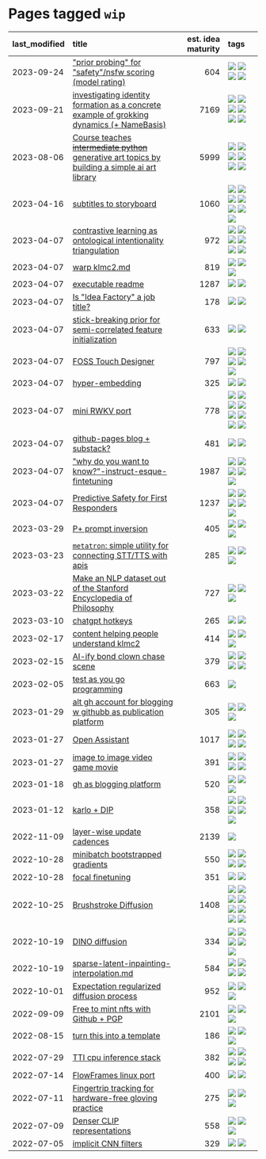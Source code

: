 # Pages tagged `wip`

|last_modified|title|est. idea maturity|tags
|:---|:---|---:|:---|
|2023-09-24|["prior probing" for "safety"/nsfw scoring (model rating)](../prior_probing.md)|604|[![](https://img.shields.io/badge/tag-alignment-8e95e2)](../tags/alignment.md) [![](https://img.shields.io/badge/tag-experimental-e839f4)](../tags/experimental.md) [![](https://img.shields.io/badge/tag-mechanistic_interpretability-be4650)](../tags/mechanistic_interpretability.md) [![](https://img.shields.io/badge/tag-wip-7fe3bd)](../tags/wip.md)|
|2023-09-21|[investigating identity formation as a concrete example of grokking dynamics (+ NameBasis)](../identity_grokking_dynamics.md)|7169|[![](https://img.shields.io/badge/tag-alignment-8e95e2)](../tags/alignment.md) [![](https://img.shields.io/badge/tag-experimental-e839f4)](../tags/experimental.md) [![](https://img.shields.io/badge/tag-interpretability-7064e0)](../tags/interpretability.md) [![](https://img.shields.io/badge/tag-publication-22d494)](../tags/publication.md) [![](https://img.shields.io/badge/tag-safety-67053)](../tags/safety.md) [![](https://img.shields.io/badge/tag-wip-7fe3bd)](../tags/wip.md)|
|2023-08-06|[Course teaches ~~intermediate python~~ generative art topics by building a simple ai art library](../Course_teaches_basic_python_by_building_a_simple_ai_art_library.md)|5999|[![](https://img.shields.io/badge/tag-curriculum-3c7f53)](../tags/curriculum.md) [![](https://img.shields.io/badge/tag-education-254eb)](../tags/education.md) [![](https://img.shields.io/badge/tag-from_issue-d46ff4)](../tags/from_issue.md) [![](https://img.shields.io/badge/tag-public_good-7c795e)](../tags/public_good.md) [![](https://img.shields.io/badge/tag-publication-22d494)](../tags/publication.md) [![](https://img.shields.io/badge/tag-wip-7fe3bd)](../tags/wip.md)|
|2023-04-16|[subtitles to storyboard](../subtitles-to-storyboard.md)|1060|[![](https://img.shields.io/badge/tag-accessibility-fe76cf)](../tags/accessibility.md) [![](https://img.shields.io/badge/tag-animation-1dc0d1)](../tags/animation.md) [![](https://img.shields.io/badge/tag-completed-8fb3d)](../tags/completed.md) [![](https://img.shields.io/badge/tag-open_source-4072a1)](../tags/open_source.md) [![](https://img.shields.io/badge/tag-prompting-b08442)](../tags/prompting.md) [![](https://img.shields.io/badge/tag-tooling-e6ab9)](../tags/tooling.md) [![](https://img.shields.io/badge/tag-wip-7fe3bd)](../tags/wip.md)|
|2023-04-07|[contrastive learning as ontological intentionality triangulation](../contrastive_learning_as_ontological_intentionality_triangulation.md)|972|[![](https://img.shields.io/badge/tag-meta-96f12e)](../tags/meta.md) [![](https://img.shields.io/badge/tag-philosophy-ac8815)](../tags/philosophy.md) [![](https://img.shields.io/badge/tag-semiotics-fdf6a0)](../tags/semiotics.md) [![](https://img.shields.io/badge/tag-synesthesia-288446)](../tags/synesthesia.md) [![](https://img.shields.io/badge/tag-theory-cd61a2)](../tags/theory.md) [![](https://img.shields.io/badge/tag-wip-7fe3bd)](../tags/wip.md)|
|2023-04-07|[warp klmc2.md](../warp_klmc2.md)|819|[![](https://img.shields.io/badge/tag-animation-1dc0d1)](../tags/animation.md) [![](https://img.shields.io/badge/tag-tooling-e6ab9)](../tags/tooling.md) [![](https://img.shields.io/badge/tag-wip-7fe3bd)](../tags/wip.md)|
|2023-04-07|[executable readme](../executable_readme.md)|1287|[![](https://img.shields.io/badge/tag-tooling-e6ab9)](../tags/tooling.md) [![](https://img.shields.io/badge/tag-wip-7fe3bd)](../tags/wip.md)|
|2023-04-07|[Is "Idea Factory" a job title?](../idea_factory.md)|178|[![](https://img.shields.io/badge/tag-meta-96f12e)](../tags/meta.md) [![](https://img.shields.io/badge/tag-wip-7fe3bd)](../tags/wip.md)|
|2023-04-07|[stick-breaking prior for semi-correlated feature initialization](../stickbreaking-init.md)|633|[![](https://img.shields.io/badge/tag-experimental-e839f4)](../tags/experimental.md) [![](https://img.shields.io/badge/tag-wip-7fe3bd)](../tags/wip.md)|
|2023-04-07|[FOSS Touch Designer](../FOSS_touch_designer.md)|797|[![](https://img.shields.io/badge/tag-alignment-8e95e2)](../tags/alignment.md) [![](https://img.shields.io/badge/tag-animation-1dc0d1)](../tags/animation.md) [![](https://img.shields.io/badge/tag-publicgood-6edb5)](../tags/publicgood.md) [![](https://img.shields.io/badge/tag-tooling-e6ab9)](../tags/tooling.md) [![](https://img.shields.io/badge/tag-wip-7fe3bd)](../tags/wip.md)|
|2023-04-07|[hyper-embedding](../hyperembedding.md)|325|[![](https://img.shields.io/badge/tag-experimental-e839f4)](../tags/experimental.md) [![](https://img.shields.io/badge/tag-wip-7fe3bd)](../tags/wip.md)|
|2023-04-07|[mini RWKV port](../rust_rwkv.md)|778|[![](https://img.shields.io/badge/tag-RNN-e33481)](../tags/RNN.md) [![](https://img.shields.io/badge/tag-completed-8fb3d)](../tags/completed.md) [![](https://img.shields.io/badge/tag-experimental-e839f4)](../tags/experimental.md) [![](https://img.shields.io/badge/tag-ggml-b59164)](../tags/ggml.md) [![](https://img.shields.io/badge/tag-mobilenet-2b1224)](../tags/mobilenet.md) [![](https://img.shields.io/badge/tag-model_compression-869cae)](../tags/model_compression.md) [![](https://img.shields.io/badge/tag-tooling-e6ab9)](../tags/tooling.md) [![](https://img.shields.io/badge/tag-wip-7fe3bd)](../tags/wip.md)|
|2023-04-07|[github-pages blog + substack?](../gh-pages-blog-plus-substack.md)|481|[![](https://img.shields.io/badge/tag-tooling-e6ab9)](../tags/tooling.md) [![](https://img.shields.io/badge/tag-wip-7fe3bd)](../tags/wip.md)|
|2023-04-07|["why do you want to know?"-instruct-esque-fintetuning](../whydoyouwantoknow.md)|1987|[![](https://img.shields.io/badge/tag-aiethics-467a7)](../tags/aiethics.md) [![](https://img.shields.io/badge/tag-alignment-8e95e2)](../tags/alignment.md) [![](https://img.shields.io/badge/tag-dialogue-bbc42)](../tags/dialogue.md) [![](https://img.shields.io/badge/tag-models-ca4f5a)](../tags/models.md) [![](https://img.shields.io/badge/tag-wip-7fe3bd)](../tags/wip.md)|
|2023-04-07|[Predictive Safety for First Responders](../safety-officer.md)|1237|[![](https://img.shields.io/badge/tag-completed-8fb3d)](../tags/completed.md) [![](https://img.shields.io/badge/tag-dataset-e168be)](../tags/dataset.md) [![](https://img.shields.io/badge/tag-publication-22d494)](../tags/publication.md) [![](https://img.shields.io/badge/tag-publicgood-6edb5)](../tags/publicgood.md) [![](https://img.shields.io/badge/tag-wip-7fe3bd)](../tags/wip.md)|
|2023-03-29|[P+ prompt inversion](../p_plus_inversion.md)|405|[![](https://img.shields.io/badge/tag-prompting-b08442)](../tags/prompting.md) [![](https://img.shields.io/badge/tag-tooling-e6ab9)](../tags/tooling.md) [![](https://img.shields.io/badge/tag-wip-7fe3bd)](../tags/wip.md)|
|2023-03-23|[`metatron`: simple utility for connecting STT/TTS with apis](../metatron.md)|285|[![](https://img.shields.io/badge/tag-accessibility-fe76cf)](../tags/accessibility.md) [![](https://img.shields.io/badge/tag-tooling-e6ab9)](../tags/tooling.md) [![](https://img.shields.io/badge/tag-wip-7fe3bd)](../tags/wip.md)|
|2023-03-22|[Make an NLP dataset out of the Stanford Encyclopedia of Philosophy](../sep_dataset.md)|727|[![](https://img.shields.io/badge/tag-dataset-e168be)](../tags/dataset.md) [![](https://img.shields.io/badge/tag-publication-22d494)](../tags/publication.md) [![](https://img.shields.io/badge/tag-wip-7fe3bd)](../tags/wip.md)|
|2023-03-10|[chatgpt hotkeys](../chatgpt_hotkeys.md)|265|[![](https://img.shields.io/badge/tag-tooling-e6ab9)](../tags/tooling.md) [![](https://img.shields.io/badge/tag-wip-7fe3bd)](../tags/wip.md)|
|2023-02-17|[content helping people understand klmc2](../explaining_klmc2.md)|414|[![](https://img.shields.io/badge/tag-meta-96f12e)](../tags/meta.md) [![](https://img.shields.io/badge/tag-tooling-e6ab9)](../tags/tooling.md) [![](https://img.shields.io/badge/tag-wip-7fe3bd)](../tags/wip.md)|
|2023-02-15|[AI-ify bond clown chase scene](../bond_clown_chase_scene.md)|379|[![](https://img.shields.io/badge/tag-animation-1dc0d1)](../tags/animation.md) [![](https://img.shields.io/badge/tag-experimental-e839f4)](../tags/experimental.md) [![](https://img.shields.io/badge/tag-foundation-49fd1a)](../tags/foundation.md) [![](https://img.shields.io/badge/tag-wip-7fe3bd)](../tags/wip.md)|
|2023-02-05|[test as you go programming](../adhd_test_as_you_go.md)|663|[![](https://img.shields.io/badge/tag-wip-7fe3bd)](../tags/wip.md)|
|2023-01-29|[alt gh account for blogging w githubb as publication platform](../alt_gh_account_for_blogging.md)|305|[![](https://img.shields.io/badge/tag-MILESTONE_POC-82f6b0)](../tags/MILESTONE_POC.md) [![](https://img.shields.io/badge/tag-publication-22d494)](../tags/publication.md) [![](https://img.shields.io/badge/tag-wip-7fe3bd)](../tags/wip.md)|
|2023-01-27|[Open Assistant](../open-assistant.md)|1017|[![](https://img.shields.io/badge/tag-accessibility-fe76cf)](../tags/accessibility.md) [![](https://img.shields.io/badge/tag-publicgood-6edb5)](../tags/publicgood.md) [![](https://img.shields.io/badge/tag-stability-3b815)](../tags/stability.md) [![](https://img.shields.io/badge/tag-wip-7fe3bd)](../tags/wip.md)|
|2023-01-27|[image to image video game movie](../img2img_video_game_movie.md)|391|[![](https://img.shields.io/badge/tag-animation-1dc0d1)](../tags/animation.md) [![](https://img.shields.io/badge/tag-prompting-b08442)](../tags/prompting.md) [![](https://img.shields.io/badge/tag-tooling-e6ab9)](../tags/tooling.md) [![](https://img.shields.io/badge/tag-wip-7fe3bd)](../tags/wip.md)|
|2023-01-18|[gh as blogging platform](../gh_as_blogging_platform.md)|520|[![](https://img.shields.io/badge/tag-publication-22d494)](../tags/publication.md) [![](https://img.shields.io/badge/tag-tooling-e6ab9)](../tags/tooling.md) [![](https://img.shields.io/badge/tag-wip-7fe3bd)](../tags/wip.md)|
|2023-01-12|[karlo + DIP](../karlo-dip.md)|358|[![](https://img.shields.io/badge/tag-deepimageprior-426a5f)](../tags/deepimageprior.md) [![](https://img.shields.io/badge/tag-experimental-e839f4)](../tags/experimental.md) [![](https://img.shields.io/badge/tag-image_generation-e3b2c7)](../tags/image_generation.md) [![](https://img.shields.io/badge/tag-prior-dafbc7)](../tags/prior.md) [![](https://img.shields.io/badge/tag-wip-7fe3bd)](../tags/wip.md)|
|2022-11-09|[layer-wise update cadences](../layer-wise-update-cadences.md)|2139|[![](https://img.shields.io/badge/tag-wip-7fe3bd)](../tags/wip.md)|
|2022-10-28|[minibatch bootstrapped gradients](../minibatch-bootstrapped-gradients.md)|550|[![](https://img.shields.io/badge/tag-experimental-e839f4)](../tags/experimental.md) [![](https://img.shields.io/badge/tag-optimization-f1c85)](../tags/optimization.md) [![](https://img.shields.io/badge/tag-training-3b18a)](../tags/training.md) [![](https://img.shields.io/badge/tag-wip-7fe3bd)](../tags/wip.md)|
|2022-10-28|[focal finetuning](../focal_finetuning.md)|351|[![](https://img.shields.io/badge/tag-tooling-e6ab9)](../tags/tooling.md) [![](https://img.shields.io/badge/tag-wip-7fe3bd)](../tags/wip.md)|
|2022-10-25|[Brushstroke Diffusion](../brushstroke-diffusion.md)|1408|[![](https://img.shields.io/badge/tag-artisticstyletransfer-95bed6)](../tags/artisticstyletransfer.md) [![](https://img.shields.io/badge/tag-creativity-1743a)](../tags/creativity.md) [![](https://img.shields.io/badge/tag-deepgenerativemodeling-c92725)](../tags/deepgenerativemodeling.md) [![](https://img.shields.io/badge/tag-experimental-e839f4)](../tags/experimental.md) [![](https://img.shields.io/badge/tag-image_processing-43d799)](../tags/image_processing.md) [![](https://img.shields.io/badge/tag-modeltraining-d548d8)](../tags/modeltraining.md) [![](https://img.shields.io/badge/tag-painting-98b52b)](../tags/painting.md) [![](https://img.shields.io/badge/tag-wip-7fe3bd)](../tags/wip.md)|
|2022-10-19|[DINO diffusion](../DINO-diffusion.md)|334|[![](https://img.shields.io/badge/tag-completed-8fb3d)](../tags/completed.md) [![](https://img.shields.io/badge/tag-experimental-e839f4)](../tags/experimental.md) [![](https://img.shields.io/badge/tag-nerf-71e862)](../tags/nerf.md) [![](https://img.shields.io/badge/tag-tooling-e6ab9)](../tags/tooling.md) [![](https://img.shields.io/badge/tag-wip-7fe3bd)](../tags/wip.md)|
|2022-10-19|[sparse-latent-inpainting-interpolation.md](../sparse-latent-inpainting-interpolation.md)|584|[![](https://img.shields.io/badge/tag-animation-1dc0d1)](../tags/animation.md) [![](https://img.shields.io/badge/tag-prompting-b08442)](../tags/prompting.md) [![](https://img.shields.io/badge/tag-tooling-e6ab9)](../tags/tooling.md) [![](https://img.shields.io/badge/tag-wip-7fe3bd)](../tags/wip.md)|
|2022-10-01|[Expectation regularized diffusion process](../expectation-regularized-diffusion.md)|952|[![](https://img.shields.io/badge/tag-experimental-e839f4)](../tags/experimental.md) [![](https://img.shields.io/badge/tag-stability-3b815)](../tags/stability.md) [![](https://img.shields.io/badge/tag-wip-7fe3bd)](../tags/wip.md)|
|2022-09-09|[Free to mint nfts with Github + PGP](../free-to-mint-nfts_git_plus_pgp.md)|2101|[![](https://img.shields.io/badge/tag-publicgood-6edb5)](../tags/publicgood.md) [![](https://img.shields.io/badge/tag-tooling-e6ab9)](../tags/tooling.md) [![](https://img.shields.io/badge/tag-wip-7fe3bd)](../tags/wip.md)|
|2022-08-15|[turn this into a template](../benchwarmers-template.md)|186|[![](https://img.shields.io/badge/tag-meta-96f12e)](../tags/meta.md) [![](https://img.shields.io/badge/tag-tooling-e6ab9)](../tags/tooling.md) [![](https://img.shields.io/badge/tag-wip-7fe3bd)](../tags/wip.md)|
|2022-07-29|[TTI cpu inference stack](../TTI-cpu-inference-stack.md)|382|[![](https://img.shields.io/badge/tag-accessibility-fe76cf)](../tags/accessibility.md) [![](https://img.shields.io/badge/tag-stability-3b815)](../tags/stability.md) [![](https://img.shields.io/badge/tag-tooling-e6ab9)](../tags/tooling.md) [![](https://img.shields.io/badge/tag-wip-7fe3bd)](../tags/wip.md)|
|2022-07-14|[FlowFrames linux port](../flowframes-linux-port.md)|400|[![](https://img.shields.io/badge/tag-tooling-e6ab9)](../tags/tooling.md) [![](https://img.shields.io/badge/tag-wip-7fe3bd)](../tags/wip.md)|
|2022-07-11|[Fingertrip tracking for hardware-free gloving practice](../fingertrip_tracking_for_hardware_free_gloveing_practice.md)|275|[![](https://img.shields.io/badge/tag-experimental-e839f4)](../tags/experimental.md) [![](https://img.shields.io/badge/tag-tooling-e6ab9)](../tags/tooling.md) [![](https://img.shields.io/badge/tag-wip-7fe3bd)](../tags/wip.md)|
|2022-07-09|[Denser CLIP representations](../denser-CLIP.md)|558|[![](https://img.shields.io/badge/tag-experimental-e839f4)](../tags/experimental.md) [![](https://img.shields.io/badge/tag-tooling-e6ab9)](../tags/tooling.md) [![](https://img.shields.io/badge/tag-wip-7fe3bd)](../tags/wip.md)|
|2022-07-05|[implicit CNN filters](../implicit-cnn-filters.md)|329|[![](https://img.shields.io/badge/tag-experimental-e839f4)](../tags/experimental.md) [![](https://img.shields.io/badge/tag-wip-7fe3bd)](../tags/wip.md)|